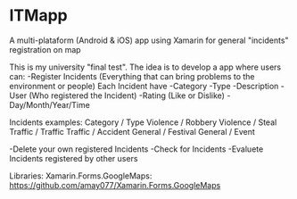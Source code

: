 # ITMapp
A multi-plataform (Android &amp; iOS) app using Xamarin for general "incidents" registration on map

This is my university "final test". The idea is to develop a app where users can:
-Register Incidents (Everything that can bring problems to the environment or people)
Each Incident have
 -Category
 -Type
 -Description
 -User (Who registered the Incident)
 -Rating (Like or Dislike)
 -Day/Month/Year/Time
 
Incidents examples:
 Category / Type
 Violence / Robbery
 Violence / Steal
 Traffic / Traffic
 Traffic / Accident
 General / Festival
 General / Event
 
 -Delete your own registered Incidents
 -Check for Incidents
 -Evaluete Incidents registered by other users

Libraries:
Xamarin.Forms.GoogleMaps: https://github.com/amay077/Xamarin.Forms.GoogleMaps
